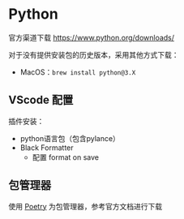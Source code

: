 # Python
官方渠道下载 https://www.python.org/downloads/

对于没有提供安装包的历史版本，采用其他方式下载：
- MacOS：`brew install python@3.X`

## VScode 配置
插件安装：
- python语言包（包含pylance）
- Black Formatter
  - 配置 format on save
 
## 包管理器
使用 [Poetry](https://python-poetry.org/) 为包管理器，参考官方文档进行下载
